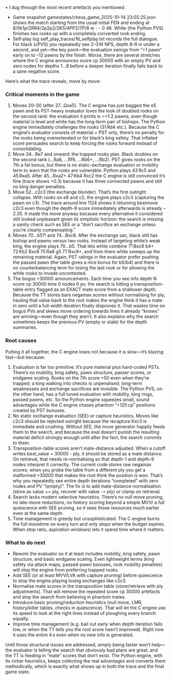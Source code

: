 • I dug through the most recent artefacts you mentioned:

  - Game snapshot gamestates/chess_game_2025-10-14 23:05:25.json shows the match starting from the
    usual initial FEN and ending at 8/5k1p/2RR4/2p2p2/2K5/4PP2/7P/8 w - - 0 46. White (the Python
    PVS) finishes two rooks up with a completely converted rook ending.
  - Self‑play log self_play_traces/16_selfplay.txt records the full dialogue. For black (cPVS) you
    repeatedly see 2–3 M NPS, depth 8–9 in under a second, and yet—the key point—the evaluation
    swings from “+1 pawn” early on to –12 pawns by the finish. Worse, there are several stretches
    where the C engine announces score cp 30000 with an empty PV and zero nodes for depths 1…8 before
    a deeper iteration finally falls back to a sane negative score.

  Here’s what the trace reveals, move by move:

  ### Critical moments in the game

  1. Moves 20–30 (after 27…Qxe5).
     The C engine has just bagged the e5 pawn and its PST-heavy evaluator loves the look of doubled
     rooks on the second rank: the evaluation it prints is ~+1.2 pawns, even though material is
     level and white has the long-term pair of bishops. The Python engine immediately challenges the
     rooks (31 Rd4 etc.). Because the C engine’s evaluator consists of material + PST only, there’s
     no penalty for the rooks being overextended or for black’s king safety. That inflated score
     persuades search to keep forcing the rooks forward instead of consolidating.
  2. Move 34…Re7 and onward: the trapped rooks plan.
     Black doubles on the second rank (…Ra6, …Rf6, …Rb6+, …Rb2). PST gives rooks on the 7th a fat
     bonus, but there is no static-exchange evaluation or mobility term to warn that the rooks are
     vulnerable. Python plays 43 Rc5 and 45 Rxa5. After 45…Rxa2+ 47 Kb4 Rxc2 the C engine is still
     convinced it’s fine (trace shows +0.3) because it has three connected pawns and still no king
     danger penalties.
  3. Move 52…c2c3 (the exchange blunder).
     That’s the first outright collapse. With rooks on e8 and c2, the engine plays c2c3 (capturing
     the pawn on c3). The trace around line 1124 shows it returning bestmove c2c3 even though the
     depth-9 score immediately afterwards is already –2.35. It made the move anyway because every
     alternative it considered still looked unpleasant given its simplistic horizon: the search
     is missing a sanity check such as SEE or a “don’t sacrifice an exchange unless you’re clearly
     compensating.”
  4. Moves 70…b5?! and 74…Bxc8.
     After the exchange sac, black still has bishop and pawns versus two rooks. Instead of targeting
     white’s weak king, the engine plays 70…b5. That lets white combine 71 Bxc8 b4+ 72 Kb2 Bxc8
     75 Ra8 g5 77 Rxc8+, and from there white sweeps up the remaining material. Again, PST ratings in
     the evaluator prefer pushing the passed pawn (the table gives a nice bonus for b5/b4) and there
     is no counterbalancing term for losing the last rook or for allowing the white rooks to invade
     uncontested.
  5. The bogus +30000 announcements.
     Each time you see info depth N score cp 30000 time 0 nodes 0 pv, the search is hitting a
     transposition-table entry flagged as an EXACT mate score from a shallower depth. Because the
     TT stores bare negamax scores without normalising for ply, hauling that value back to the root
     makes the engine think it has a mate in zero until a full-width iteration finally disproves
     it. That wastes time on bogus PVs and skews move ordering towards lines it already “knows” are
     winning—even though they aren’t. It also explains why the search sometimes keeps the previous PV
     (empty or stale) for the depth summaries.

  ### Root causes

  Putting it all together, the C engine loses not because it is slow—it’s blazing fast—but because:

  1. Evaluation is far too primitive.
     It’s pure material plus hard-coded PSTs. There’s no mobility, king safety, pawn structure,
     passer scores, or endgame scaling. Rooks on the 7th score +50 even when they’re trapped; a king
     walking into checks is unpenalised; long-term weaknesses and exchange sacrifices are invisible.
     The Python PVS, on the other hand, has a full tuned evaluation with mobility, king rings, passed
     pawns, etc. So the Python engine squeezes small, sound advantages while the C engine chases
     phantom “+120 cp” positions created by PST bonuses.
  2. No static exchange evaluation (SEE) or capture heuristics.
     Moves like c2c3 should be rejected outright because the recapture Kxc3 is immediate and
     crushing. Without SEE, the move generator happily feeds them to the search, and because the eval
     doesn’t punish the resulting material deficit strongly enough until after the fact, the search
     commits to them.
  3. Transposition-table scores aren’t mate-distance adjusted.
     When a cutoff writes best_value = 30000 - ply, it should be stored as a mate distance. On
     retrieval, that needs re-normalising so that depth-1 and depth-9 nodes interpret it correctly.
     The current code stores raw negamax scores; when you probe the table from a different ply you
     get a malformed +30000 that makes the root think the position is won. That’s why you repeatedly
     see entire depth iterations “completed” with zero nodes and PV “(empty)”. The fix is to add
     mate-distance normalisation (store as value += ply, recover with value -= ply) or clamp on
     retrieval.
  4. Search lacks modern selective heuristics.
     There’s no null move pruning, no late-move reductions, no history scoring beyond a simple MVV/
     a full quiescence with SEE pruning, so it sees those resources much earlier even at the same
     depth.
  5. Time management is greedy but unsophisticated.
     The C engine burns the full movetime on every turn and only stops when the budget expires. When
     stop ratio, aspiration windows) lets it spend time where it matters.

  ### What to do next

  - Rework the evaluator so it at least includes mobility, king safety, pawn structure, and basic
    endgame scaling. Even lightweight terms (king safety via attack maps, passed-pawn bonuses, rook
    mobility penalties) will stop the engine from preferring trapped rooks.
  - Add SEE (or at least MVV/LVA with capture pruning) before quiescence to stop the engine playing
    losing exchanges like c2c3.
  - Normalise mate scores in the transposition table (store/retrieve with ply adjustments). That will
    remove the repeated score cp 30000 artefacts and stop the search from believing in phantom mates.
  - Introduce basic pruning/reduction heuristics (null move, LMR, history/killer tables, checks
    in quiescence). That will let the C engine use its speed to look at the right lines instead of
    ploughing every branch equally.
  - Improve time management (e.g. bail out early when depth iteration fails low, or when the TT tells
    you the root score hasn’t improved). Right now it uses the entire 4 s even when no new info is
    generated.

  Until those structural issues are addressed, simply being faster won’t help—the evaluator is
  telling the search that obviously bad plans are great, and the TT is feeding in “mate” scores that
  don’t exist. The Python engine, with its richer heuristics, keeps collecting the real advantages
  and converts them methodically, which is exactly what shows up in both the trace and the final
  game state.
